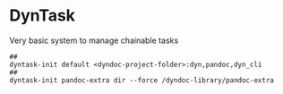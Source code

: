# DynTask

Very basic system to manage chainable tasks


```{bash}
##
dyntask-init default <dyndoc-project-folder>:dyn,pandoc,dyn_cli
##
dyntask-init pandoc-extra dir --force /dyndoc-library/pandoc-extra
```
